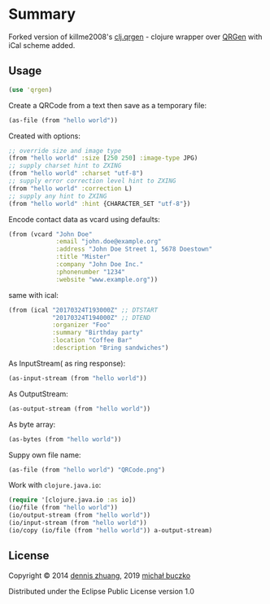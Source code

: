 # Summary

Forked version of killme2008's [clj.qrgen](https://github.com/killme2008/clj.qrgen) - clojure wrapper over [QRGen](https://github.com/kenglxn/QRGen) with iCal scheme added.

## Usage
```clojure
(use 'qrgen)
```

Create a QRCode from a text then save as a temporary file:

```clojure
(as-file (from "hello world"))
```

Created with options:

```clojure
;; override size and image type
(from "hello world" :size [250 250] :image-type JPG)
;; supply charset hint to ZXING
(from "hello world" :charset "utf-8")
;; supply error correction level hint to ZXING
(from "hello world" :correction L)
;; supply any hint to ZXING
(from "hello world" :hint {CHARACTER_SET "utf-8"})
```

Encode contact data as vcard using defaults:

```clojure
(from (vcard "John Doe"
             :email "john.doe@example.org"
			 :address "John Doe Street 1, 5678 Doestown"
			 :title "Mister"
			 :company "John Doe Inc."
			 :phonenumber "1234"
			 :website "www.example.org"))
```

same with ical:

```clojure
(from (ical "20170324T193000Z" ;; DTSTART
            "20170324T194000Z" ;; DTEND
            :organizer "Foo"
            :summary "Birthday party" 
            :location "Coffee Bar"
            :description "Bring sandwiches")
```

As InputStream( as ring response):

```clojure
(as-input-stream (from "hello world"))
```

As OutputStream:

```clojure
(as-output-stream (from "hello world"))
```

As byte array:

```clojure
(as-bytes (from "hello world"))
```

Suppy own file name:

```clojure
(as-file (from "hello world") "QRCode.png")
```

Work with `clojure.java.io`:

```clojure
(require '[clojure.java.io :as io])
(io/file (from "hello world"))
(io/output-stream (from "hello world"))
(io/input-stream (from "hello world"))
(io/copy (io/file (from "hello world")) a-output-stream)
```

## License

Copyright © 2014 [dennis zhuang](https://github.com/killme2008), 2019 [michał buczko](https://github.com/mbuczko)

Distributed under the Eclipse Public License version 1.0
